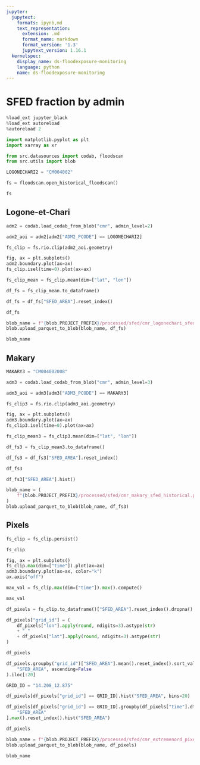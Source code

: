 ```yaml
---
jupyter:
  jupytext:
    formats: ipynb,md
    text_representation:
      extension: .md
      format_name: markdown
      format_version: '1.3'
      jupytext_version: 1.16.1
  kernelspec:
    display_name: ds-floodexposure-monitoring
    language: python
    name: ds-floodexposure-monitoring
---
```


# SFED fraction by admin

```python
%load_ext jupyter_black
%load_ext autoreload
%autoreload 2
```

```python
import matplotlib.pyplot as plt
import xarray as xr

from src.datasources import codab, floodscan
from src.utils import blob
```

```python
LOGONECHARI2 = "CM004002"
```

```python
fs = floodscan.open_historical_floodscan()
```

```python
fs
```

## Logone-et-Chari

```python
adm2 = codab.load_codab_from_blob("cmr", admin_level=2)
```

```python
adm2_aoi = adm2[adm2["ADM2_PCODE"] == LOGONECHARI2]
```

```python
fs_clip = fs.rio.clip(adm2_aoi.geometry)
```

```python
fig, ax = plt.subplots()
adm2.boundary.plot(ax=ax)
fs_clip.isel(time=0).plot(ax=ax)
```

```python
fs_clip_mean = fs_clip.mean(dim=["lat", "lon"])
```

```python
df_fs = fs_clip_mean.to_dataframe()
```

```python
df_fs = df_fs["SFED_AREA"].reset_index()
```

```python
df_fs
```

```python
blob_name = f"{blob.PROJECT_PREFIX}/processed/sfed/cmr_logonechari_sfed_historical.parquet"
blob.upload_parquet_to_blob(blob_name, df_fs)
```

```python
blob_name
```

## Makary

```python
MAKARY3 = "CM004002008"
```

```python
adm3 = codab.load_codab_from_blob("cmr", admin_level=3)
```

```python
adm3_aoi = adm3[adm3["ADM3_PCODE"] == MAKARY3]
```

```python
fs_clip3 = fs.rio.clip(adm3_aoi.geometry)
```

```python
fig, ax = plt.subplots()
adm3.boundary.plot(ax=ax)
fs_clip3.isel(time=0).plot(ax=ax)
```

```python
fs_clip_mean3 = fs_clip3.mean(dim=["lat", "lon"])
```

```python
df_fs3 = fs_clip_mean3.to_dataframe()
```

```python
df_fs3 = df_fs3["SFED_AREA"].reset_index()
```

```python
df_fs3
```

```python
df_fs3["SFED_AREA"].hist()
```

```python
blob_name = (
    f"{blob.PROJECT_PREFIX}/processed/sfed/cmr_makary_sfed_historical.parquet"
)
blob.upload_parquet_to_blob(blob_name, df_fs3)
```

## Pixels

```python
fs_clip = fs_clip.persist()
```

```python
fs_clip
```

```python
fig, ax = plt.subplots()
fs_clip.max(dim=["time"]).plot(ax=ax)
adm3.boundary.plot(ax=ax, color="k")
ax.axis("off")
```

```python
max_val = fs_clip.max(dim=["time"]).max().compute()
```

```python
max_val
```

```python
df_pixels = fs_clip.to_dataframe()["SFED_AREA"].reset_index().dropna()
```

```python
df_pixels["grid_id"] = (
    df_pixels["lon"].apply(round, ndigits=3).astype(str)
    + "_"
    + df_pixels["lat"].apply(round, ndigits=3).astype(str)
)
```

```python
df_pixels
```

```python
df_pixels.groupby("grid_id")["SFED_AREA"].mean().reset_index().sort_values(
    "SFED_AREA", ascending=False
).iloc[:20]
```

```python
GRID_ID = "14.208_12.875"
```

```python
df_pixels[df_pixels["grid_id"] == GRID_ID].hist("SFED_AREA", bins=20)
```

```python
df_pixels[df_pixels["grid_id"] == GRID_ID].groupby(df_pixels["time"].dt.year)[
    "SFED_AREA"
].max().reset_index().hist("SFED_AREA")
```

```python
df_pixels
```

```python
blob_name = f"{blob.PROJECT_PREFIX}/processed/sfed/cmr_extremenord_pixels_sfed_historical.parquet"
blob.upload_parquet_to_blob(blob_name, df_pixels)
```

```python
blob_name
```
